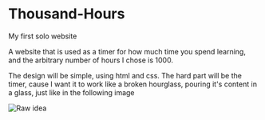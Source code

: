 # Thousand-Hours
My first solo website

A website that is used as a timer for how much time you spend learning, and the arbitrary number of hours I chose is 1000.

The design will be simple, using html and css. The hard part will be the timer, cause I want it to work like a broken hourglass, pouring it's content in a glass, just like in the following image

![Raw idea](https://github.com/[Platykin]/[Thousand-Hours]/blob/[main]/image.jpg?raw=true)

